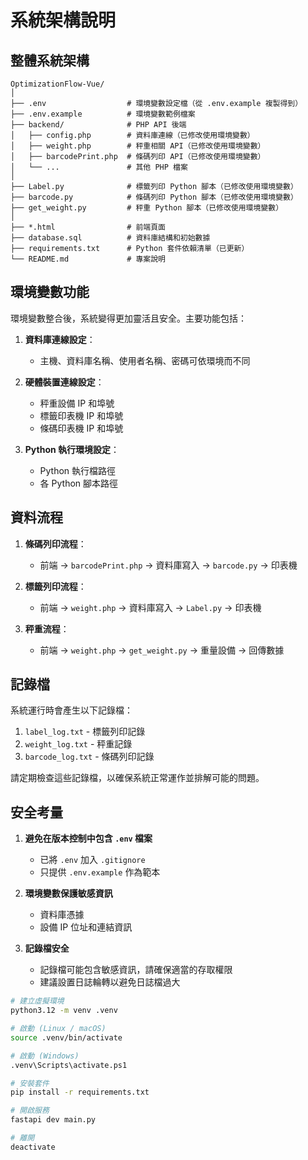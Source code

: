 # 系統架構說明

## 整體系統架構

```
OptimizationFlow-Vue/
│
├── .env                  # 環境變數設定檔（從 .env.example 複製得到）
├── .env.example          # 環境變數範例檔案
├── backend/              # PHP API 後端
│   ├── config.php        # 資料庫連線（已修改使用環境變數）
│   ├── weight.php        # 秤重相關 API（已修改使用環境變數）
│   ├── barcodePrint.php  # 條碼列印 API（已修改使用環境變數）
│   └── ...               # 其他 PHP 檔案
│
├── Label.py              # 標籤列印 Python 腳本（已修改使用環境變數）
├── barcode.py            # 條碼列印 Python 腳本（已修改使用環境變數）
├── get_weight.py         # 秤重 Python 腳本（已修改使用環境變數）
│
├── *.html                # 前端頁面
├── database.sql          # 資料庫結構和初始數據
├── requirements.txt      # Python 套件依賴清單（已更新）
└── README.md             # 專案說明
```

## 環境變數功能

環境變數整合後，系統變得更加靈活且安全。主要功能包括：

1. **資料庫連線設定**：
   - 主機、資料庫名稱、使用者名稱、密碼可依環境而不同

2. **硬體裝置連線設定**：
   - 秤重設備 IP 和埠號
   - 標籤印表機 IP 和埠號
   - 條碼印表機 IP 和埠號

3. **Python 執行環境設定**：
   - Python 執行檔路徑
   - 各 Python 腳本路徑

## 資料流程

1. **條碼列印流程**：
   - 前端 → `barcodePrint.php` → 資料庫寫入 → `barcode.py` → 印表機

2. **標籤列印流程**：
   - 前端 → `weight.php` → 資料庫寫入 → `Label.py` → 印表機

3. **秤重流程**：
   - 前端 → `weight.php` → `get_weight.py` → 重量設備 → 回傳數據

## 記錄檔

系統運行時會產生以下記錄檔：

1. `label_log.txt` - 標籤列印記錄
2. `weight_log.txt` - 秤重記錄
3. `barcode_log.txt` - 條碼列印記錄

請定期檢查這些記錄檔，以確保系統正常運作並排解可能的問題。

## 安全考量

1. **避免在版本控制中包含 `.env` 檔案**
   - 已將 `.env` 加入 `.gitignore`
   - 只提供 `.env.example` 作為範本

2. **環境變數保護敏感資訊**
   - 資料庫憑據
   - 設備 IP 位址和連結資訊

3. **記錄檔安全**
   - 記錄檔可能包含敏感資訊，請確保適當的存取權限
   - 建議設置日誌輪轉以避免日誌檔過大


```bash
# 建立虛擬環境
python3.12 -m venv .venv

# 啟動 (Linux / macOS)
source .venv/bin/activate

# 啟動 (Windows)
.venv\Scripts\activate.ps1

# 安裝套件
pip install -r requirements.txt

# 開啟服務
fastapi dev main.py

# 離開
deactivate
```